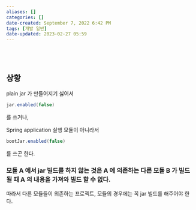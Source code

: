 ```yaml
---
aliases: []
categories: []
date-created: September 7, 2022 6:42 PM
tags: [개발 일반]
date-updated: 2023-02-27 05:59
---
```

<br><br>
## 상황

plain jar 가 만들어지기 싫어서 

```java
jar.enabled(false)
```

를 쓰거나,

Spring application 실행 모듈이 아니라서 

```java
bootJar.enabled(false)
```

 를 쓰곤 한다.

### 모듈 A 에서 jar 빌드를 하지 않는 것은 A 에 의존하는 다른 모듈 B 가 빌드될 때 A 의 내용을 가져와 빌드 할 수 없다.

따라서 다른 모듈들이 의존하는 프로젝트, 모듈의 경우에는 꼭 jar 빌드를 해주어야 한다.